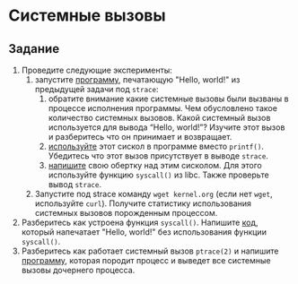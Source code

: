 # Системные вызовы

## Задание

1. Проведите следующие эксперименты:
    1. запустите [программу](src/1.i.a), печатающую "Hello, world!" из предыдущей задачи под `strace`:
        1. обратите внимание какие системные вызовы были вызваны в процессе исполнения программы. Чем обусловлено такое количество системных вызовов. Какой системный вызов используется для вывода “Hello, world!”? Изучите этот вызов и разберитесь что он принимает и возвращает.
        2. [используйте](src/1.i.b) этот сискол в программе вместо `printf()`. Убедитесь что этот вызов присутствует в выводе `strace`.
        3. [напишите](src/1.i.c) свою обертку над этим сисколом. Для этого используйте функцию `syscall()` из libc. Также проверьте вывод `strace`.
    2. Запустите под strace команду `wget kernel.org` (если нет `wget`, используйте `curl`). Получите статистику использования системных вызовов порожденным процессом.
2. Разберитесь как устроена функция `syscall()`. Напишите [код](src/2), который напечатает "Hello, world!" без использования функции `syscall()`.
3. Разберитесь как работает системный вызов `ptrace(2)` и напишите [программу](src/3), которая породит процесс и выведет все системные вызовы дочернего процесса.
